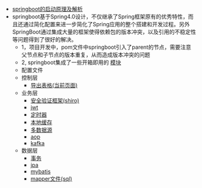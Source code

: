 * [springboot的启动原理及解析](https://blog.csdn.net/qq_30270931/article/details/79567295)
* springboot基于Spring4.0设计，不仅继承了Spring框架原有的优秀特性，而且还通过简化配置来进一步简化了Spring应用的整个搭建和开发过程。另外SpringBoot通过集成大量的框架使得依赖包的版本冲突，以及引用的不稳定性等问题得到了很好的解决。
  * 1，项目开发中，pom文件中springboot引入了parent的节点，需要注意父节点和子节点的版本重复，从而造成版本冲突的问题
  * 2, springboot集成了一些开箱即用的  [模块](https://github.com/raotaoyi/Summary/blob/master/basic-knowledge/springboot/modules.md)
  * 配置文件
  * 控制层
    * [导出表格(当前页面)]()
  * 业务层
    * [安全验证框架(shiro)]()
    * [jwt](springboot/jwt.md)
    * [定时器]()
    * [本地缓存]()  
    * [多数据源]()
    * [aop]()
    * [kafka](springboot/kafka.md) 
  * 数据层
    * [事务]()
    * [jpa]()
    * [mybatis]()
    * [mapper文件(sql)]()
  

